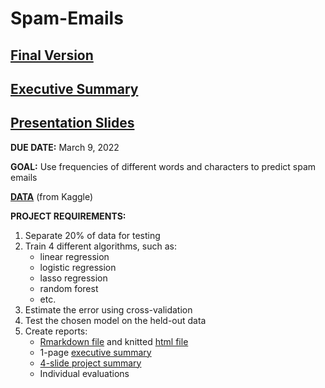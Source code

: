 # Spam-Emails

## [Final Version](https://raw.githack.com/cyrustadjiki/Spam-Emails/master/Spam-Emails.html)
## [Executive Summary](https://raw.githack.com/cyrustadjiki/Spam-Emails/master/executive-summary.html)
## [Presentation Slides](https://raw.githack.com/cyrustadjiki/Spam-Emails/master/presentation.html)

**DUE DATE:** March 9, 2022

**GOAL:** Use frequencies of different words and characters to predict spam emails

[**DATA**](https://www.kaggle.com/venky73/spam-mails-dataset) (from Kaggle)

**PROJECT REQUIREMENTS:**

1. Separate 20% of data for testing
2. Train 4 different algorithms, such as:
      * linear regression
      * logistic regression
      * lasso regression
      * random forest
      * etc.
3. Estimate the error using cross-validation
4. Test the chosen model on the held-out data
5. Create reports:
      * [Rmarkdown file](https://github.com/cyrustadjiki/Spam-Emails/blob/main/Spam-Emails.Rmd) and knitted [html file](https://raw.githack.com/cyrustadjiki/Spam-Emails/master/Spam-Emails.html)
      * 1-page [executive summary](https://raw.githack.com/cyrustadjiki/Spam-Emails/master/executive-summary.html)
      * [4-slide project summary](https://raw.githack.com/cyrustadjiki/Spam-Emails/master/presentation.html)
      * Individual evaluations
